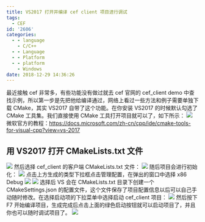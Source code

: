 ```yaml
---
title: VS2017 打开并编译 cef client 项目进行调试
tags:
  - CEF
id: '2606'
categories:
  - - language
    - C/C++
  - - Language
  - - Platform
  - - platform
    - Windows
date: 2018-12-29 14:36:26
---
```


最近接触 cef 非常多，有些功能没有做过就去 cef 官网的 cef\_client demo 中查找示例，所以第一步是先把他给编译通过，网络上看过一些方法和例子需要单独下载 CMake，其实 VS2017 自带了这个功能。在你安装 VS2017 的时候默认勾选了 CMake 工具集。我们直接使用 CMake 工具打开项目就可以了，如下所示： [![](http://www.mycode.net.cn/wp-content/uploads/2018/12/cmake-install.png)](http://www.mycode.net.cn/wp-content/uploads/2018/12/cmake-install.png) 微软官方的教程：https://docs.microsoft.com/zh-cn/cpp/ide/cmake-tools-for-visual-cpp?view=vs-2017

## 用 VS2017 打开 CMakeLists.txt 文件

[![](http://www.mycode.net.cn/wp-content/uploads/2018/12/2018-12-29_14-28-42.png)](http://www.mycode.net.cn/wp-content/uploads/2018/12/2018-12-29_14-28-42.png) 然后选择 cef\_client 的客户端 CMakeLists.txt 文件： [![](http://www.mycode.net.cn/wp-content/uploads/2018/12/2018-12-29_14-29-33.png)](http://www.mycode.net.cn/wp-content/uploads/2018/12/2018-12-29_14-29-33.png) 随后项目会进行初始化： [![](http://www.mycode.net.cn/wp-content/uploads/2018/12/2018-12-29_13-47-32.png)](http://www.mycode.net.cn/wp-content/uploads/2018/12/2018-12-29_13-47-32.png) 点击上方生成的类型下拉框点击管理配置，在弹出的窗口中选择 x86 Debug [![](http://www.mycode.net.cn/wp-content/uploads/2018/12/2018-12-29_14-32-28.png)](http://www.mycode.net.cn/wp-content/uploads/2018/12/2018-12-29_14-32-28.png) [![](http://www.mycode.net.cn/wp-content/uploads/2018/12/2018-12-29_14-32-33.png)](http://www.mycode.net.cn/wp-content/uploads/2018/12/2018-12-29_14-32-33.png) 选择后 VS 会在 CMakeLists.txt 目录下创建一个 CMakeSettings.json 的配置文件，这个文件保存了项目配置信息以后可以自己手动随时修改。在选择启动项的下拉菜单中选择启动 cef\_client 项目： [![](http://www.mycode.net.cn/wp-content/uploads/2018/12/2018-12-29_14-34-41.png)](http://www.mycode.net.cn/wp-content/uploads/2018/12/2018-12-29_14-34-41.png) 然后按下 F7 开始编译项目，生成完成后点击上面的绿色启动按钮就可以启动项目了，并且你也可以随时调试项目了。 [![](http://www.mycode.net.cn/wp-content/uploads/2018/12/2018-12-29_14-35-36.png)](http://www.mycode.net.cn/wp-content/uploads/2018/12/2018-12-29_14-35-36.png)